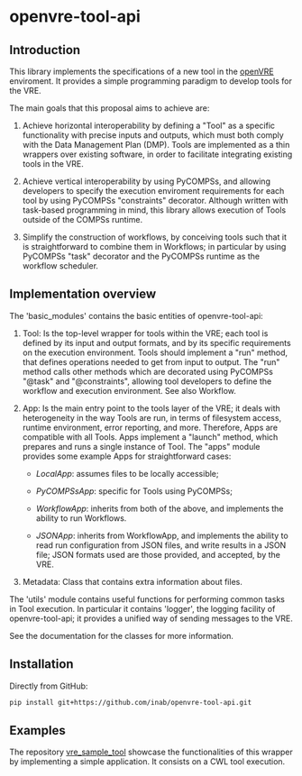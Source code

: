 # openvre-tool-api

## Introduction
This library implements the specifications of a new tool in the 
[openVRE](https://github.com/inab/openVRE.git) enviroment.
It provides a simple programming paradigm to develop tools for the VRE.

The main goals that this proposal aims to achieve are:

1. Achieve horizontal interoperability by defining a "Tool" as a specific
functionality with precise inputs and outputs, which must both comply with the
Data Management Plan (DMP). Tools are implemented as a thin wrappers over
existing software, in order to facilitate integrating existing tools in the
VRE.

2. Achieve vertical interoperability by using PyCOMPSs, and allowing
developers to specify the execution enviroment requirements for each tool by
using PyCOMPSs "constraints" decorator. Although written with task-based
programming in mind, this library allows execution of Tools outside of the
COMPSs runtime.

3. Simplify the construction of workflows, by conceiving tools such that it is
straightforward to combine them in Workflows; in particular by using PyCOMPSs
"task" decorator and the PyCOMPSs runtime as the workflow scheduler.

## Implementation overview
The 'basic_modules' contains the basic entities of openvre-tool-api:
1. Tool:
	Is the top-level wrapper for tools within the VRE; each tool is defined
	by its input and output formats, and by its specific requirements on the
	execution environment. Tools should implement a "run" method, that defines
	operations needed to get from input to output. The "run" method calls other
	methods which are decorated using PyCOMPSs "@task" and "@constraints",
	allowing tool developers to define the workflow and execution environment.
    See also Workflow.
2. App:
	Is the main entry point to the tools layer of the VRE; it deals with heterogeneity
	in the way Tools are run, in terms of filesystem access, runtime environment,
	error reporting, and more. Therefore, Apps are compatible with all Tools.
	Apps implement a "launch" method, which prepares and runs a single instance of Tool.
	The "apps" module provides some example Apps for straightforward cases:

	- *LocalApp*: assumes files to be locally accessible;

	- *PyCOMPSsApp*: specific for Tools using PyCOMPSs;

	- *WorkflowApp*: inherits from both of the above, and implements the ability
	  to run Workflows.

	- *JSONApp*: inherits from WorkflowApp, and implements the ability to read
	  run configuration from JSON files, and write results in a JSON file; JSON
      formats used are those provided, and accepted, by the VRE.

3. Metadata:
   Class that contains extra information about files.

The 'utils' module contains useful functions for performing common tasks in Tool
execution. In particular it contains 'logger', the logging facility of openvre-tool-api;
it provides a unified way of sending messages to the VRE.

See the documentation for the classes for more information.

## Installation

Directly from GitHub:

```bash
pip install git+https://github.com/inab/openvre-tool-api.git
```

## Examples

The repository [vre_sample_tool](https://github.com/inab/vre_sample_tool.git) showcase 
the functionalities of this wrapper by implementing a simple application. 
It consists on a CWL tool execution.

